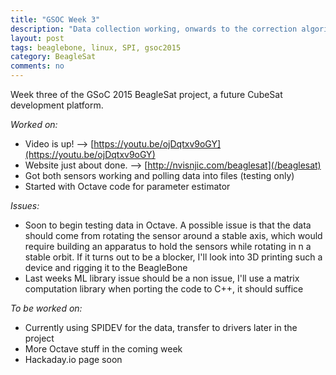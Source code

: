 ```yaml
---
title: "GSOC Week 3"
description: "Data collection working, onwards to the correction algorithm!"
layout: post
tags: beaglebone, linux, SPI, gsoc2015
category: BeagleSat 
comments: no
---
```


Week three of the GSoC 2015 BeagleSat project, a future CubeSat
development platform.


*Worked on:*

* Video is up! --> [https://youtu.be/ojDqtxv9oGY](https://youtu.be/ojDqtxv9oGY)
* Website just about done. -->
  [http://nvisnjic.com/beaglesat](/beaglesat)
* Got both sensors working and polling data into files (testing only)
* Started with Octave code for parameter estimator


*Issues:*

* Soon to begin testing data in Octave. A possible issue
  is that the data should come from rotating the sensor around a stable axis,
  which would require building an apparatus to hold the sensors while rotating
  in n a stable
  orbit. If it turns out to be a blocker, I'll look into 3D printing such a
  device and rigging it to the BeagleBone
* Last weeks ML library issue should be a non issue, I'll use a matrix computation library when porting the code to C++, it should suffice


*To be worked on:*

* Currently using SPIDEV for the data, transfer to drivers later in the project
* More Octave stuff in the coming week
* Hackaday.io page soon


